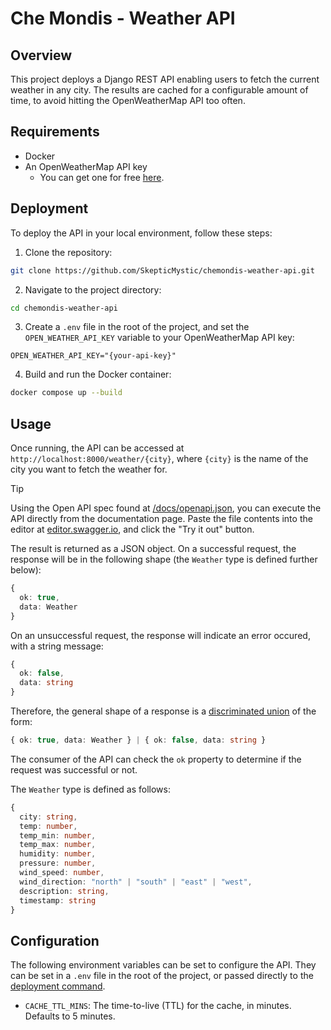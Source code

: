 # Che Mondis - Weather API

## Overview

This project deploys a Django REST API enabling users to fetch the current weather in any city. The results are cached for a configurable amount of time, to avoid hitting the OpenWeatherMap API too often.

## Requirements

- Docker
- An OpenWeatherMap API key
  - You can get one for free [here](https://openweathermap.org/api).

## Deployment

To deploy the API in your local environment, follow these steps:

1. Clone the repository:

```sh
git clone https://github.com/SkepticMystic/chemondis-weather-api.git
```

2. Navigate to the project directory:

```sh
cd chemondis-weather-api
```

3. Create a `.env` file in the root of the project, and set the `OPEN_WEATHER_API_KEY` variable to your OpenWeatherMap API key:

```env
OPEN_WEATHER_API_KEY="{your-api-key}"
```

4. Build and run the Docker container:

```sh
docker compose up --build
```

## Usage

Once running, the API can be accessed at `http://localhost:8000/weather/{city}`, where `{city}` is the name of the city you want to fetch the weather for.

> [!TIP]
> Using the Open API spec found at [/docs/openapi.json](https://github.com/SkepticMystic/chemondis-weather-api/blob/main/docs/openapi.json), you can execute the API directly from the documentation page. Paste the file contents into the editor at [editor.swagger.io](https://editor.swagger.io), and click the "Try it out" button.

The result is returned as a JSON object.
On a successful request, the response will be in the following shape (the `Weather` type is defined further below):

```ts
{
  ok: true,
  data: Weather
}
```

On an unsuccessful request, the response will indicate an error occured, with a string message:

```ts
{
  ok: false,
  data: string
}
```

Therefore, the general shape of a response is a [discriminated union](https://en.wikipedia.org/wiki/Tagged_union) of the form:

```ts
{ ok: true, data: Weather } | { ok: false, data: string }
```

The consumer of the API can check the `ok` property to determine if the request was successful or not.

The `Weather` type is defined as follows:

```ts
{
  city: string,
  temp: number,
  temp_min: number,
  temp_max: number,
  humidity: number,
  pressure: number,
  wind_speed: number,
  wind_direction: "north" | "south" | "east" | "west",
  description: string,
  timestamp: string
}
```

## Configuration

The following environment variables can be set to configure the API. They can be set in a `.env` file in the root of the project, or passed directly to the [deployment command](#deployment).

- `CACHE_TTL_MINS`: The time-to-live (TTL) for the cache, in minutes. Defaults to 5 minutes.
